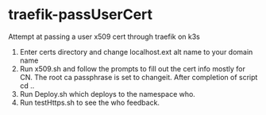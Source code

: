 # traefik-passUserCert
Attempt at passing a user x509 cert through traefik on k3s
1.  Enter certs directory and change localhost.ext alt name to your domain name
2.  Run x509.sh and follow the prompts to fill out the cert info mostly for CN.  The root ca passphrase is set to changeit.  After completion of script cd ..
3.  Run Deploy.sh which deploys to the namespace who.  
4.  Run testHttps.sh to see the who feedback.  

